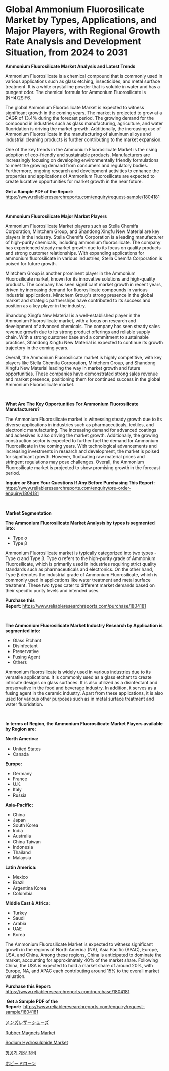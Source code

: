 <p><h1>Global Ammonium Fluorosilicate Market by Types, Applications, and Major Players, with Regional Growth Rate Analysis and Development Situation, from 2024 to 2031</h1></p><p><strong>Ammonium Fluorosilicate Market Analysis and Latest Trends</strong></p>
<p><p>Ammonium Fluorosilicate is a chemical compound that is commonly used in various applications such as glass etching, insecticides, and metal surface treatment. It is a white crystalline powder that is soluble in water and has a pungent odor. The chemical formula for Ammonium Fluorosilicate is (NH4)2SiF6.</p><p>The global Ammonium Fluorosilicate Market is expected to witness significant growth in the coming years. The market is projected to grow at a CAGR of 13.4% during the forecast period. The growing demand for the compound in industries such as glass manufacturing, agriculture, and water fluoridation is driving the market growth. Additionally, the increasing use of Ammonium Fluorosilicate in the manufacturing of aluminum alloys and industrial cleaning products is further contributing to the market expansion.</p><p>One of the key trends in the Ammonium Fluorosilicate Market is the rising adoption of eco-friendly and sustainable products. Manufacturers are increasingly focusing on developing environmentally friendly formulations to meet the growing demand from consumers and regulatory bodies. Furthermore, ongoing research and development activities to enhance the properties and applications of Ammonium Fluorosilicate are expected to create lucrative opportunities for market growth in the near future.</p></p>
<p><strong>Get a Sample PDF of the Report:&nbsp;</strong> <a href="https://www.reliableresearchreports.com/enquiry/request-sample/1804181">https://www.reliableresearchreports.com/enquiry/request-sample/1804181</a></p>
<p>&nbsp;</p>
<p><strong>Ammonium Fluorosilicate Major Market Players</strong></p>
<p><p>Ammonium Fluorosilicate Market players such as Stella Chemifa Corporation, Mintchem Group, and Shandong Xingfu New Material are key players in the industry. Stella Chemifa Corporation is a leading manufacturer of high-purity chemicals, including ammonium fluorosilicate. The company has experienced steady market growth due to its focus on quality products and strong customer relationships. With expanding applications for ammonium fluorosilicate in various industries, Stella Chemifa Corporation is poised for future growth.</p><p>Mintchem Group is another prominent player in the Ammonium Fluorosilicate market, known for its innovative solutions and high-quality products. The company has seen significant market growth in recent years, driven by increasing demand for fluorosilicate compounds in various industrial applications. Mintchem Group's strong presence in the global market and strategic partnerships have contributed to its success and position as a key player in the industry.</p><p>Shandong Xingfu New Material is a well-established player in the Ammonium Fluorosilicate market, with a focus on research and development of advanced chemicals. The company has seen steady sales revenue growth due to its strong product offerings and reliable supply chain. With a strong customer base and a commitment to sustainable practices, Shandong Xingfu New Material is expected to continue its growth trajectory in the coming years.</p><p>Overall, the Ammonium Fluorosilicate market is highly competitive, with key players like Stella Chemifa Corporation, Mintchem Group, and Shandong Xingfu New Material leading the way in market growth and future opportunities. These companies have demonstrated strong sales revenue and market presence, positioning them for continued success in the global Ammonium Fluorosilicate market.</p></p>
<p>&nbsp;</p>
<p><strong>What Are The Key Opportunities For Ammonium Fluorosilicate Manufacturers?</strong></p>
<p><p>The Ammonium Fluorosilicate market is witnessing steady growth due to its diverse applications in industries such as pharmaceuticals, textiles, and electronic manufacturing. The increasing demand for advanced coatings and adhesives is also driving the market growth. Additionally, the growing construction sector is expected to further fuel the demand for Ammonium Fluorosilicate in the coming years. With technological advancements and increasing investments in research and development, the market is poised for significant growth. However, fluctuating raw material prices and stringent regulations may pose challenges. Overall, the Ammonium Fluorosilicate market is projected to show promising growth in the forecast period.</p></p>
<p><strong>Inquire or Share Your Questions If Any Before Purchasing This Report:</strong> <a href="https://www.reliableresearchreports.com/enquiry/pre-order-enquiry/1804181">https://www.reliableresearchreports.com/enquiry/pre-order-enquiry/1804181</a></p>
<p>&nbsp;</p>
<p><strong>Market Segmentation</strong></p>
<p><strong>The Ammonium Fluorosilicate Market Analysis by types is segmented into:</strong></p>
<p><ul><li>Type α</li><li>Type β</li></ul></p>
<p><p>Ammonium Fluorosilicate market is typically categorized into two types - Type α and Type β. Type α refers to the high-purity grade of Ammonium Fluorosilicate, which is primarily used in industries requiring strict quality standards such as pharmaceuticals and electronics. On the other hand, Type β denotes the industrial grade of Ammonium Fluorosilicate, which is commonly used in applications like water treatment and metal surface treatment. These two types cater to different market demands based on their specific purity levels and intended uses.</p></p>
<p><strong>Purchase this Report:&nbsp;</strong><a href="https://www.reliableresearchreports.com/purchase/1804181">https://www.reliableresearchreports.com/purchase/1804181</a></p>
<p>&nbsp;</p>
<p><strong>The Ammonium Fluorosilicate Market Industry Research by Application is segmented into:</strong></p>
<p><ul><li>Glass Etchant</li><li>Disinfectant</li><li>Preservative</li><li>Fusing Agent</li><li>Others</li></ul></p>
<p><p>Ammonium fluorosilicate is widely used in various industries due to its versatile applications. It is commonly used as a glass etchant to create intricate designs on glass surfaces. It is also utilized as a disinfectant and preservative in the food and beverage industry. In addition, it serves as a fusing agent in the ceramic industry. Apart from these applications, it is also used for various other purposes such as in metal surface treatment and water fluoridation.</p></p>
<p>&nbsp;</p>
<p><strong>In terms of Region, the Ammonium Fluorosilicate Market Players available by Region are:</strong></p>
<p>
    <p> <strong> North America: </strong>
        <ul>
            <li>United States</li>
            <li>Canada</li>
        </ul>
        </p> 
    <p> <strong> Europe: </strong>
        <ul>
            <li>Germany</li>
            <li>France</li>
            <li>U.K.</li>
            <li>Italy</li>
            <li>Russia</li>
        </ul>
        </p> 
    <p> <strong> Asia-Pacific: </strong>
        <ul>
            <li>China</li>
            <li>Japan</li>
            <li>South Korea</li>
            <li>India</li>
            <li>Australia</li>
            <li>China Taiwan</li>
            <li>Indonesia</li>
            <li>Thailand</li>
            <li>Malaysia</li>
        </ul>
        </p> 
    <p> <strong> Latin America: </strong>
        <ul>
            <li>Mexico</li>
            <li>Brazil</li>
            <li>Argentina Korea</li>
            <li>Colombia</li>
        </ul>
        </p> 
    <p> <strong> Middle East & Africa: </strong>
        <ul>
            <li>Turkey</li>
            <li>Saudi</li>
            <li>Arabia</li>
            <li>UAE</li>
            <li>Korea</li>
        </ul>
    </p>
    </p>
<p><p>The Ammonium Fluorosilicate Market is expected to witness significant growth in the regions of North America (NA), Asia Pacific (APAC), Europe, USA, and China. Among these regions, China is anticipated to dominate the market, accounting for approximately 40% of the market share. Following China, the USA is expected to hold a market share of around 20%, with Europe, NA, and APAC each contributing around 15% to the overall market valuation.</p></p>
<p><strong>Purchase this Report: </strong><a href="https://www.reliableresearchreports.com/purchase/1804181">https://www.reliableresearchreports.com/purchase/1804181</a></p>
<p>&nbsp;<strong>Get a Sample PDF of the Report:&nbsp;&nbsp;</strong><a href="https://www.reliableresearchreports.com/enquiry/request-sample/1804181">https://www.reliableresearchreports.com/enquiry/request-sample/1804181</a></p>
<p><strong></strong></p>
<p><p><a href="https://medium.com/@byroalenzuela76845/%E7%94%B7%E6%80%A7%E7%94%A8%E3%83%AC%E3%82%B6%E3%83%BC%E3%82%B7%E3%83%A5%E3%83%BC%E3%82%BA%E5%B8%82%E5%A0%B4%E3%81%AF-%E5%B8%82%E5%A0%B4%E3%82%B7%E3%82%A7%E3%82%A2-%E3%82%B5%E3%82%A4%E3%82%BA-2031%E5%B9%B4%E3%81%BE%E3%81%A7%E3%81%AE%E4%BA%88%E6%B8%AC%E3%81%AB%E7%84%A6%E7%82%B9%E3%82%92%E5%BD%93%E3%81%A6%E3%81%A6%E3%81%84%E3%81%BE%E3%81%99-bffdabaa9e0d">メンズレザーシューズ</a></p><p><a href="https://github.com/yemakinde/Market-Research-Report-List-1/blob/main/rubber-magnets-market.md">Rubber Magnets Market</a></p><p><a href="https://github.com/jsmusil/Market-Research-Report-List-2/blob/main/sodium-hydrosulphide-market.md">Sodium Hydrosulphide Market</a></p><p><a href="https://medium.com/@joeyjohns20/%ED%95%AD%EA%B3%B5%EA%B8%B0-%EA%B3%84%EB%9F%89-%EC%9E%A5%EB%B9%84-%EC%8B%9C%EC%9E%A5-%EC%A0%84%EB%A7%9D-%EC%82%B0%EC%97%85-%EA%B0%9C%EC%9A%94-%EB%B0%8F-%EC%98%88%EC%B8%A1-2024%EB%85%84%EB%B6%80%ED%84%B0-2031%EB%85%84-adc11ed71a5b">항공기 계량 장비</a></p><p><a href="https://medium.com/@briaabshire64/%E3%83%9B%E3%83%93%E3%83%BC%E3%83%89%E3%83%AD%E3%83%BC%E3%83%B3%E5%B8%82%E5%A0%B4%E3%81%AE%E5%88%86%E6%9E%90-%E4%B8%96%E7%95%8C%E7%94%A3%E6%A5%AD%E3%81%AE%E5%B1%95%E6%9C%9B%E3%81%A8%E4%BA%88%E6%B8%AC-2024%E5%B9%B4%E3%81%8B%E3%82%892031%E5%B9%B4%E3%81%BE%E3%81%A7-0a0c6bada553">ホビードローン</a></p></p>